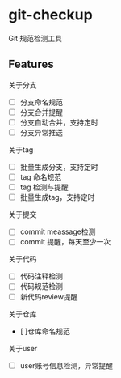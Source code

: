# git-checkup

Git 规范检测工具

## Features

关于分支
- [ ] 分支命名规范
- [ ] 分支合并提醒
- [ ] 分支自动合并，支持定时
- [ ] 分支异常推送

关于tag
- [ ] 批量生成分支，支持定时
- [ ] tag 命名规范
- [ ] tag 检测与提醒
- [ ] 批量生成tag，支持定时

关于提交
- [ ] commit meassage检测
- [ ] commit 提醒，每天至少一次

关于代码
- [ ] 代码注释检测
- [ ] 代码规范检测
- [ ] 新代码review提醒

关于仓库
- [ ]仓库命名规范

关于user
- [ ] user账号信息检测，异常提醒